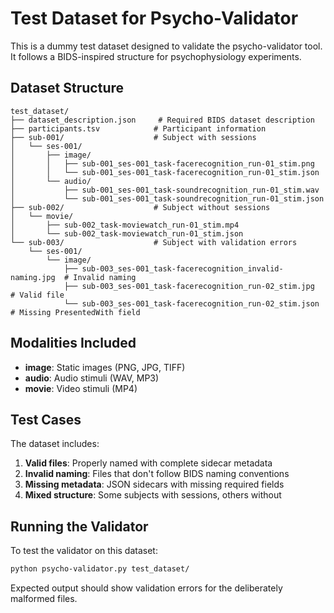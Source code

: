 # Test Dataset for Psycho-Validator

This is a dummy test dataset designed to validate the psycho-validator tool. It follows a BIDS-inspired structure for psychophysiology experiments.

## Dataset Structure

```
test_dataset/
├── dataset_description.json     # Required BIDS dataset description
├── participants.tsv            # Participant information
├── sub-001/                    # Subject with sessions
│   └── ses-001/
│       ├── image/
│       │   ├── sub-001_ses-001_task-facerecognition_run-01_stim.png
│       │   └── sub-001_ses-001_task-facerecognition_run-01_stim.json
│       └── audio/
│           ├── sub-001_ses-001_task-soundrecognition_run-01_stim.wav
│           └── sub-001_ses-001_task-soundrecognition_run-01_stim.json
├── sub-002/                    # Subject without sessions
│   └── movie/
│       ├── sub-002_task-moviewatch_run-01_stim.mp4
│       └── sub-002_task-moviewatch_run-01_stim.json
└── sub-003/                    # Subject with validation errors
    └── ses-001/
        └── image/
            ├── sub-003_ses-001_task-facerecognition_invalid-naming.jpg  # Invalid naming
            ├── sub-003_ses-001_task-facerecognition_run-02_stim.jpg     # Valid file
            └── sub-003_ses-001_task-facerecognition_run-02_stim.json    # Missing PresentedWith field
```

## Modalities Included

- **image**: Static images (PNG, JPG, TIFF)
- **audio**: Audio stimuli (WAV, MP3)
- **movie**: Video stimuli (MP4)

## Test Cases

The dataset includes:

1. **Valid files**: Properly named with complete sidecar metadata
2. **Invalid naming**: Files that don't follow BIDS naming conventions
3. **Missing metadata**: JSON sidecars with missing required fields
4. **Mixed structure**: Some subjects with sessions, others without

## Running the Validator

To test the validator on this dataset:

```bash
python psycho-validator.py test_dataset/
```

Expected output should show validation errors for the deliberately malformed files.
